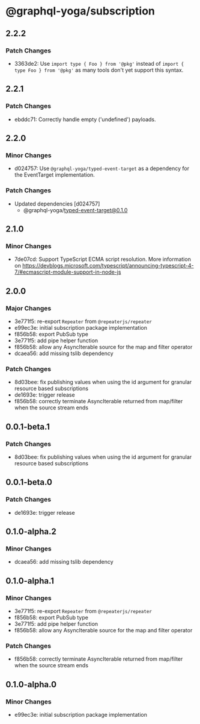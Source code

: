 # @graphql-yoga/subscription

## 2.2.2

### Patch Changes

- 3363de2: Use `import type { Foo } from '@pkg'` instead of `import { type Foo } from '@pkg'` as many tools don't yet support this syntax.

## 2.2.1

### Patch Changes

- ebddc71: Correctly handle empty ('undefined') payloads.

## 2.2.0

### Minor Changes

- d024757: Use `@graphql-yoga/typed-event-target` as a dependency for the EventTarget implementation.

### Patch Changes

- Updated dependencies [d024757]
  - @graphql-yoga/typed-event-target@0.1.0

## 2.1.0

### Minor Changes

- 7de07cd: Support TypeScript ECMA script resolution. More information on https://devblogs.microsoft.com/typescript/announcing-typescript-4-7/#ecmascript-module-support-in-node-js

## 2.0.0

### Major Changes

- 3e771f5: re-export `Repeater` from `@repeaterjs/repeater`
- e99ec3e: initial subscription package implementation
- f856b58: export PubSub type
- 3e771f5: add pipe helper function
- f856b58: allow any AsyncIterable source for the map and filter operator
- dcaea56: add missing tslib dependency

### Patch Changes

- 8d03bee: fix publishing values when using the id argument for granular resource based subscriptions
- de1693e: trigger release
- f856b58: correctly terminate AsyncIterable returned from map/filter when the source stream ends

## 0.0.1-beta.1

### Patch Changes

- 8d03bee: fix publishing values when using the id argument for granular resource based subscriptions

## 0.0.1-beta.0

### Patch Changes

- de1693e: trigger release

## 0.1.0-alpha.2

### Minor Changes

- dcaea56: add missing tslib dependency

## 0.1.0-alpha.1

### Minor Changes

- 3e771f5: re-export `Repeater` from `@repeaterjs/repeater`
- f856b58: export PubSub type
- 3e771f5: add pipe helper function
- f856b58: allow any AsyncIterable source for the map and filter operator

### Patch Changes

- f856b58: correctly terminate AsyncIterable returned from map/filter when the source stream ends

## 0.1.0-alpha.0

### Minor Changes

- e99ec3e: initial subscription package implementation
